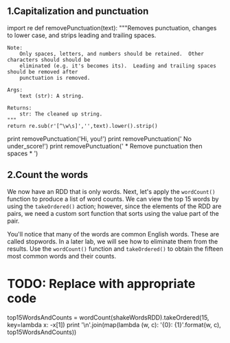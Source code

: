 
## 1.Capitalization and punctuation
import re
def removePunctuation(text):
    """Removes punctuation, changes to lower case, and strips leading and trailing spaces.

    Note:
        Only spaces, letters, and numbers should be retained.  Other characters should should be
        eliminated (e.g. it's becomes its).  Leading and trailing spaces should be removed after
        punctuation is removed.

    Args:
        text (str): A string.

    Returns:
        str: The cleaned up string.
    """
    return re.sub(r'[^\w\s]','',text).lower().strip()
print removePunctuation('Hi, you!')
print removePunctuation(' No under_score!')
print removePunctuation(' *      Remove punctuation then spaces  * ')


## 2.Count the words

We now have an RDD that is only words.  Next, let's apply the `wordCount()` function to produce a list of word counts. We can view the top 15 words by using the `takeOrdered()` action; however, since the elements of the RDD are pairs, we need a custom sort function that sorts using the value part of the pair.

You'll notice that many of the words are common English words. These are called stopwords. In a later lab, we will see how to eliminate them from the results.
Use the `wordCount()` function and `takeOrdered()` to obtain the fifteen most common words and their counts.

# TODO: Replace <FILL IN> with appropriate code
top15WordsAndCounts = wordCount(shakeWordsRDD).takeOrdered(15, key=lambda x: -x[1])
print '\n'.join(map(lambda (w, c): '{0}: {1}'.format(w, c), top15WordsAndCounts))
